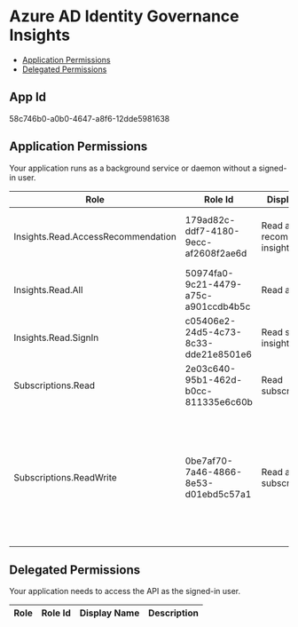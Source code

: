 # Azure AD Identity Governance Insights
- [Application Permissions](#application-permissions)
- [Delegated Permissions](#delegated-permissions)

## App Id
58c746b0-a0b0-4647-a8f6-12dde5981638

## Application Permissions
Your application runs as a background service or daemon without a signed-in user.

| Role | Role Id | Display Name | Description |
|---|---|---|---|
| Insights.Read.AccessRecommendation | 179ad82c-ddf7-4180-9ecc-af2608f2ae6d | Read access recommendation insights | Allows an application to read access recommendation insights |
| Insights.Read.All | 50974fa0-9c21-4479-a75c-a901ccdb4b5c | Read all insights | Allows an application to read all insights |
| Insights.Read.SignIn | c05406e2-24d5-4c73-8c33-dde21e8501e6 | Read sign-in insights | Allows an application to read sign-in insights |
| Subscriptions.Read | 2e03c640-95b1-462d-b0cc-811335e6c60b | Read subscriptions | Allows an application to read subscriptions |
| Subscriptions.ReadWrite | 0be7af70-7a46-4866-8e53-d01ebd5c57a1 | Read and write subscriptions | Allows an application to create other subscriptions and fully manage those subscriptions. It cannot update any subscriptions that it is not an owner of. |

## Delegated Permissions
Your application needs to access the API as the signed-in user. 

| Role | Role Id | Display Name | Description |
|---|---|---|---|

